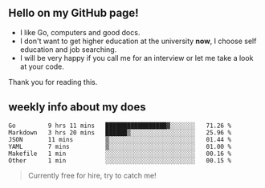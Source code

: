 ## Hello on my GitHub page!

- I like Go, computers and good docs.
- I don't want to get higher education at the university **now**, I choose self education and job searching.
- I will be very happy if you call me for an interview or let me take a look at your code.

Thank you for reading this.

## weekly info about my does
<!--START_SECTION:waka-->

```text
Go         9 hrs 11 mins   █████████████████▓░░░░░░░   71.26 %
Markdown   3 hrs 20 mins   ██████▒░░░░░░░░░░░░░░░░░░   25.96 %
JSON       11 mins         ▒░░░░░░░░░░░░░░░░░░░░░░░░   01.44 %
YAML       7 mins          ▒░░░░░░░░░░░░░░░░░░░░░░░░   01.00 %
Makefile   1 min           ░░░░░░░░░░░░░░░░░░░░░░░░░   00.16 %
Other      1 min           ░░░░░░░░░░░░░░░░░░░░░░░░░   00.15 %
```

<!--END_SECTION:waka-->

> Currently free for hire, try to catch me!
